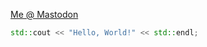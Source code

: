 <a rel="me" href="https://mastodon.online/@aquadogus">Me @ Mastodon</a>
```c++
std::cout << "Hello, World!" << std::endl;
```
